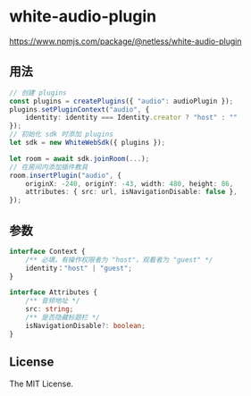 # white-audio-plugin

https://www.npmjs.com/package/@netless/white-audio-plugin

## 用法

```typescript
// 创建 plugins
const plugins = createPlugins({ "audio": audioPlugin });
plugins.setPluginContext("audio", {
    identity: identity === Identity.creator ? "host" : ""
});
// 初始化 sdk 时添加 plugins
let sdk = new WhiteWebSdk({ plugins });

let room = await sdk.joinRoom(...);
// 在房间内添加插件教具
room.insertPlugin("audio", {
    originX: -240, originY: -43, width: 480, height: 86,
    attributes: { src: url, isNavigationDisable: false },
});
```

## 参数

```ts
interface Context {
    /** 必填，有操作权限者为 "host"，观看者为 "guest" */
    identity："host" | "guest";
}

interface Attributes {
    /** 音频地址 */
    src: string;
    /** 是否隐藏标题栏 */
    isNavigationDisable?: boolean;
}
```

## License

The MIT License.
